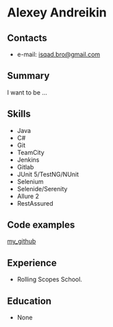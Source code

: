 # Alexey Andreikin

## Contacts

* e-mail: [isqad.bro@gmail.com](mailto:isqad.bro@gmail.com)

## Summary

I want to be ...

## Skills

* Java
* C#
* Git
* TeamCity
* Jenkins
* Gitlab
* JUnit 5/TestNG/NUnit
* Selenium
* Selenide/Serenity
* Allure 2
* RestAssured

## Code examples

[my_github](https://github.com/Lewka?tab=repositories)

## Experience

* Rolling Scopes School.

## Education

* None